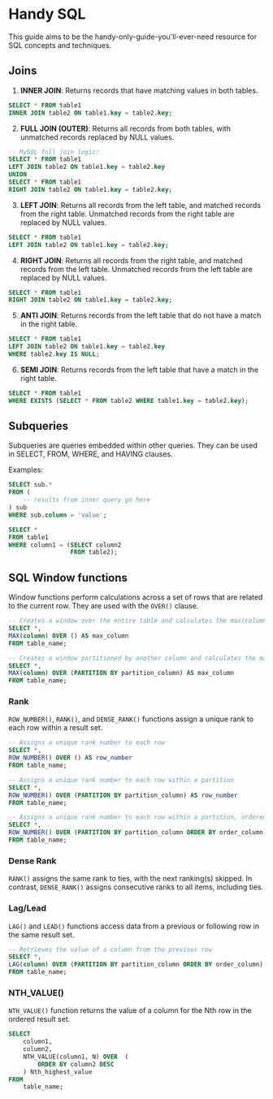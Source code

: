 # Handy SQL

This guide aims to be the handy-only-guide-you'll-ever-need resource for SQL concepts and techniques. 

## Joins

1. **INNER JOIN**: Returns records that have matching values in both tables.

```sql
SELECT * FROM table1
INNER JOIN table2 ON table1.key = table2.key;
```

2. **FULL JOIN (OUTER)**: Returns all records from both tables, with unmatched records replaced by NULL values.

```sql
-- MySQL full join logic:
SELECT * FROM table1
LEFT JOIN table2 ON table1.key = table2.key
UNION
SELECT * FROM table1
RIGHT JOIN table2 ON table1.key = table2.key;
```

3. **LEFT JOIN**: Returns all records from the left table, and matched records from the right table. Unmatched records from the right table are replaced by NULL values.

```sql
SELECT * FROM table1
LEFT JOIN table2 ON table1.key = table2.key;
```

4. **RIGHT JOIN**: Returns all records from the right table, and matched records from the left table. Unmatched records from the left table are replaced by NULL values.

```sql
SELECT * FROM table1
RIGHT JOIN table2 ON table1.key = table2.key;
```

5. **ANTI JOIN**: Returns records from the left table that do not have a match in the right table.

```sql
SELECT * FROM table1
LEFT JOIN table2 ON table1.key = table2.key
WHERE table2.key IS NULL;
```

6. **SEMI JOIN**: Returns records from the left table that have a match in the right table.

```sql
SELECT * FROM table1
WHERE EXISTS (SELECT * FROM table2 WHERE table1.key = table2.key);
```

## Subqueries

Subqueries are queries embedded within other queries. They can be used in SELECT, FROM, WHERE, and HAVING clauses.

Examples:

```sql
SELECT sub.*
FROM (
    -- results from inner query go here
) sub
WHERE sub.column = 'value';
```

```sql
SELECT *
FROM table1
WHERE column1 = (SELECT column2
                 FROM table2);
```

## SQL Window functions

Window functions perform calculations across a set of rows that are related to the current row. They are used with the `OVER()` clause.

```sql
-- Creates a window over the entire table and calculates the max(column) for each record
SELECT *,
MAX(column) OVER () AS max_column
FROM table_name;
```

```sql
-- Creates a window partitioned by another column and calculates the max(column) for each record within the partition
SELECT *,
MAX(column) OVER (PARTITION BY partition_column) AS max_column
FROM table_name;
```

### Rank

`ROW_NUMBER()`, `RANK()`, and `DENSE_RANK()` functions assign a unique rank to each row within a result set.

```sql
-- Assigns a unique rank number to each row
SELECT *,
ROW_NUMBER() OVER () AS row_number
FROM table_name;
```

```sql
-- Assigns a unique rank number to each row within a partition
SELECT *,
ROW_NUMBER() OVER (PARTITION BY partition_column) AS row_number
FROM table_name;
```

```sql
-- Assigns a unique rank number to each row within a partition, ordered by another column
SELECT *,
ROW_NUMBER() OVER (PARTITION BY partition_column ORDER BY order_column) AS row_number
FROM table_name;
```

### Dense Rank

`RANK()` assigns the same rank to ties, with the next ranking(s) skipped. In contrast, `DENSE_RANK()` assigns consecutive ranks to all items, including ties.

### Lag/Lead

`LAG()` and `LEAD()` functions access data from a previous or following row in the same result set.

```sql
-- Retrieves the value of a column from the previous row
SELECT *,
LAG(column) OVER (PARTITION BY partition_column ORDER BY order_column) AS previous_value
FROM table_name;
```

### NTH_VALUE()

`NTH_VALUE()` function returns the value of a column for the Nth row in the ordered result set.

```sql
SELECT
    column1,
    column2,
    NTH_VALUE(column1, N) OVER  (
        ORDER BY column2 DESC
    ) Nth_highest_value
FROM
    table_name;
```
